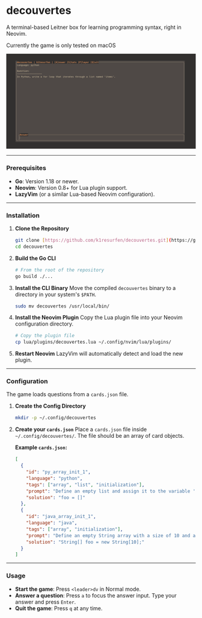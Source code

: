 # decouvertes

A terminal-based Leitner box for learning programming syntax, right in Neovim.

Currently the game is only tested on macOS

![Screenshot of game in action](screenshots/game-preview.png)

---

### Prerequisites

- **Go**: Version 1.18 or newer.
- **Neovim**: Version 0.8+ for Lua plugin support.
- **LazyVim** (or a similar Lua-based Neovim configuration).

---

### Installation

1. **Clone the Repository**

   ```bash
   git clone [https://github.com/k1resurfen/decouvertes.git](https://github.com/k1resurfen/decouvertes.git)
   cd decouvertes
   ```

2. **Build the Go CLI**

   ```bash
   # From the root of the repository
   go build ./...
   ```

3. **Install the CLI Binary**
   Move the compiled `decouvertes` binary to a directory in your system's `$PATH`.

   ```bash
   sudo mv decouvertes /usr/local/bin/
   ```

4. **Install the Neovim Plugin**
   Copy the Lua plugin file into your Neovim configuration directory.

   ```bash
   # Copy the plugin file
   cp lua/plugins/decouvertes.lua ~/.config/nvim/lua/plugins/
   ```

5. **Restart Neovim**
   LazyVim will automatically detect and load the new plugin.

---

### Configuration

The game loads questions from a `cards.json` file.

1. **Create the Config Directory**

   ```bash
   mkdir -p ~/.config/decouvertes
   ```

2. **Create your `cards.json`**
   Place a `cards.json` file inside `~/.config/decouvertes/`. The file should be an array of card objects.

   **Example `cards.json`:**

   ```json
   [
     {
       "id": "py_array_init_1",
       "language": "python",
       "tags": ["array", "list", "initialization"],
       "prompt": "Define an empty list and assign it to the variable 'foo'.",
       "solution": "foo = []"
     },
     {
       "id": "java_array_init_1",
       "language": "java",
       "tags": ["array", "initialization"],
       "prompt": "Define an empty String array with a size of 10 and assign it to 'foo'.",
       "solution": "String[] foo = new String[10];"
     }
   ]
   ```

---

### Usage

- **Start the game**: Press `<leader>dv` in Normal mode.
- **Answer a question**: Press `a` to focus the answer input. Type your answer and press `Enter`.
- **Quit the game**: Press `q` at any time.
